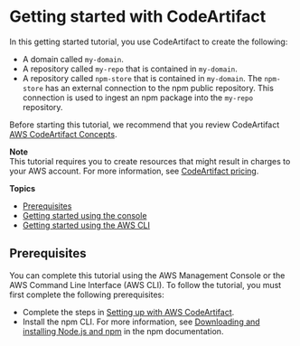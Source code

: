 # Getting started with CodeArtifact<a name="getting-started"></a>

 In this getting started tutorial, you use CodeArtifact to create the following: 
+  A domain called `my-domain`\. 
+  A repository called `my-repo` that is contained in `my-domain`\. 
+  A repository called `npm-store` that is contained in `my-domain`\. The `npm-store` has an external connection to the npm public repository\. This connection is used to ingest an npm package into the `my-repo` repository\. 

 Before starting this tutorial, we recommend that you review CodeArtifact [AWS CodeArtifact Concepts](codeartifact-concepts.md)\. 

**Note**  
 This tutorial requires you to create resources that might result in charges to your AWS account\. For more information, see [CodeArtifact pricing](https://aws.amazon.com/codeartifact/pricing/)\. 

**Topics**
+ [Prerequisites](#getting-started-prerequisites)
+ [Getting started using the console](getting-started-console.md)
+ [Getting started using the AWS CLI](getting-started-cli.md)

## Prerequisites<a name="getting-started-prerequisites"></a>

You can complete this tutorial using the AWS Management Console or the AWS Command Line Interface \(AWS CLI\)\. To follow the tutorial, you must first complete the following prerequisites: 
+  Complete the steps in [Setting up with AWS CodeArtifact](get-set-up-for-codeartifact.md)\. 
+  Install the npm CLI\. For more information, see [Downloading and installing Node\.js and npm](https://docs.npmjs.com/downloading-and-installing-node-js-and-npm) in the npm documentation\. 